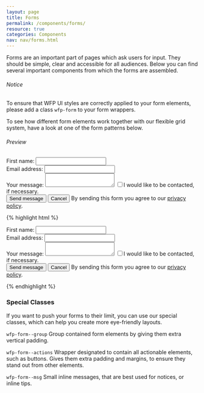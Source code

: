 ```yaml
---
layout: page
title: Forms
permalink: /components/forms/
resource: true
categories: Components
nav: nav/forms.html
---
```


Forms are an important part of pages which ask users for input. They should be simple, clear and accessible for all audiences. Below you can find several important components from which the forms are assembled.

<div class="notice">
  <h6>Notice</h6>
  <p>To ensure that WFP UI styles are correctly applied to your form elements, please add a class <code>wfp-form</code> to your form wrappers.</p>
</div>

To see how different form elements work together with our flexible grid system, have a look at one of the form patterns below.

###### Preview
<div class="preview simple wfp-form--stacked wfp-grid">
  <div class="wfp-u-1-2 wfp-box--flat">
    <label for="first-name">First name:</label>
    <input type="text" id="first-name" name="first-name">
  </div>
  <div class="wfp-u-1-2 wfp-box--flat">
    <label for="email">Email address:</label>
    <input type="email" id="email" name="email">
  </div>
  <div class="wfp-u-1 wfp-box--flat">
    <label for="message">Your message:</label>
    <textarea name="message" id="message"></textarea>
    <label for="sample-1">
      <input type="checkbox" id="sample-1">I would like to be contacted, if necessary.
    </label>
  </div>
  <div class="wfp-u-1 wfp-box--flat">
    <div class="wfp-form--actions">
      <button class="wfp-btn--primary">Send message</button>
      <button class="wfp-btn">Cancel</button>
      <span class="wfp-form--msg">By sending this form you agree to our <a href="#">privacy policy</a>.</span>
    </div>
  </div>
</div>

{% highlight html %}
<form class="wfp-form--stacked wfp-grid">
  <div class="wfp-u-1-2 wfp-box--flat">
    <label for="first-name">First name:</label>
    <input type="text" id="first-name" name="first-name">
  </div>
  <div class="wfp-u-1-2 wfp-box--flat">
    <label for="email">Email address:</label>
    <input type="email" id="email" name="email">
  </div>
  <div class="wfp-u-1 wfp-box--flat">
    <label for="message">Your message:</label>
    <textarea name="message" id="message"></textarea>
    <label for="sample-1">
      <input type="checkbox" id="sample-1">I would like to be contacted, if necessary.
    </label>
  </div>
  <div class="wfp-u-1 wfp-box--flat">
    <div class="wfp-form--actions">
      <button class="wfp-btn--primary">Send message</button>
      <button class="wfp-btn">Cancel</button>
      <span class="wfp-form--msg">By sending this form you agree to our <a href="#">privacy policy</a>.</span>
    </div>
  </div>
</form>
{% endhighlight %}

### Special Classes
If you want to push your forms to their limit, you can use our special classes, which can help you create more eye-friendly layouts.

`wfp-form--group`
Group contained form elements by giving them extra vertical padding.

`wfp-form--actions`
Wrapper designated to contain all actionable elements, such as buttons. Gives them extra padding and margins, to ensure they stand out from other elements.

`wfp-form--msg`
Small inline messages, that are best used for notices, or inline tips.

